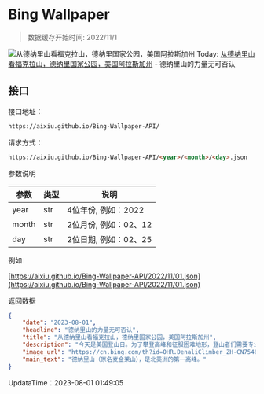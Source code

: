 # Bing Wallpaper

> 数据缓存开始时间: 2022/11/1

![从德纳里山看福克拉山，德纳里国家公园，美国阿拉斯加州](https://cn.bing.com/th?id=OHR.DenaliClimber_ZH-CN7548168932_1920x1080.webp)
Today: [从德纳里山看福克拉山，德纳里国家公园，美国阿拉斯加州](https://cn.bing.com/th?id=OHR.DenaliClimber_ZH-CN7548168932_1920x1080.webp) - 德纳里山的力量无可否认

## 接口

接口地址：

```html
https://aixiu.github.io/Bing-Wallpaper-API/
```

请求方式：

```html
https://aixiu.github.io/Bing-Wallpaper-API/<year>/<month>/<day>.json
```

参数说明

| 参数 | 类型 | 说明 |
| - | - | - |
| year | str | 4位年份, 例如：2022 |
| month | str | 2位月份, 例如：02、12 |
| day | str | 2位日期, 例如：02、25 |

例如

[https://aixiu.github.io/Bing-Wallpaper-API/2022/11/01.json](https://aixiu.github.io/Bing-Wallpaper-API/2022/11/01.json)

返回数据

```json
{
    "date": "2023-08-01",
    "headline": "德纳里山的力量无可否认",
    "title": "从德纳里山看福克拉山，德纳里国家公园，美国阿拉斯加州",
    "description": "今天是美国登山日。为了攀登高峰和征服困难地形，登山者们需要专业的训练和丰富的经验，登山途中更是一段艰辛的旅程。但是，登上山顶俯瞰山下风景的那一刻，所有的艰辛都是值得的。今天图片中展示的是北美最高峰德纳里山，海拔超2万英尺，位于阿拉斯加的德纳里国家公园和保护区。“德纳里”一词源于阿萨巴斯卡语，是“至高者”的意思。",
    "image_url": "https://cn.bing.com/th?id=OHR.DenaliClimber_ZH-CN7548168932_1920x1080.webp",
    "main_text": "德纳里山（原名麦金莱山），是北美洲的第一高峰。"
}
```

UpdataTime：2023-08-01 01:49:05
